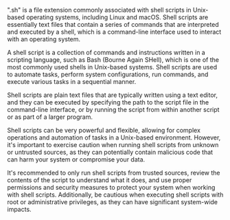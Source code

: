 ".sh" is a file extension commonly associated with shell scripts in Unix-based operating systems, including Linux and macOS. Shell scripts are essentially text files that contain a series of commands that are interpreted and executed by a shell, which is a command-line interface used to interact with an operating system.

A shell script is a collection of commands and instructions written in a scripting language, such as Bash (Bourne Again SHell), which is one of the most commonly used shells in Unix-based systems. Shell scripts are used to automate tasks, perform system configurations, run commands, and execute various tasks in a sequential manner.

Shell scripts are plain text files that are typically written using a text editor, and they can be executed by specifying the path to the script file in the command-line interface, or by running the script from within another script or as part of a larger program.

Shell scripts can be very powerful and flexible, allowing for complex operations and automation of tasks in a Unix-based environment. However, it's important to exercise caution when running shell scripts from unknown or untrusted sources, as they can potentially contain malicious code that can harm your system or compromise your data.

It's recommended to only run shell scripts from trusted sources, review the contents of the script to understand what it does, and use proper permissions and security measures to protect your system when working with shell scripts. Additionally, be cautious when executing shell scripts with root or administrative privileges, as they can have significant system-wide impacts.